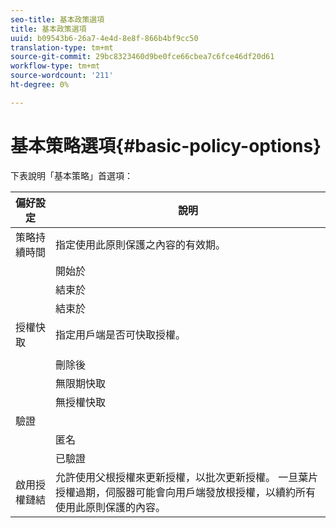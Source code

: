 ```yaml
---
seo-title: 基本政策選項
title: 基本政策選項
uuid: b09543b6-26a7-4e4d-8e8f-866b4bf9cc50
translation-type: tm+mt
source-git-commit: 29bc8323460d9be0fce66cbea7c6fce46df20d61
workflow-type: tm+mt
source-wordcount: '211'
ht-degree: 0%

---
```



# 基本策略選項{#basic-policy-options}

下表說明「基本策略」首選項：

| 偏好設定 | 說明 |
|---|---|
| 策略持續時間 | 指定使用此原則保護之內容的有效期。 |
|  | 開始於 | 在此日期／時間之前，不能使用授權。 |
|  | 結束於 | 此日期／時間之後無法使用授權。 |
|  | 結束於 | 指定許可證的有效時間（以分鐘為單位），從打包時開始。 |
| 授權快取 | 指定用戶端是否可快取授權。 |
|  |  | 此日期／時間之後無法使用授權。 |
|  | 刪除後 | 指定許可證的有效時間（以分鐘為單位），從許可證伺服器發放許可證時開始。 |
|  | 無限期快取 | 授權可無限期地快取在用戶端上。 |
|  | 無授權快取 | 用戶端不得快取授權。 每次使用者播放內容時，都必須從伺服器取得新的授權。 |
| 驗證 |  |
|  | 匿名 | 檢視內容不需要驗證。 |
|  | 已驗證 | 需要使用者名稱／密碼驗證。 |
| 啟用授權鏈結 | 允許使用父根授權來更新授權，以批次更新授權。 一旦葉片授權過期，伺服器可能會向用戶端發放根授權，以續約所有使用此原則保護的內容。 |

